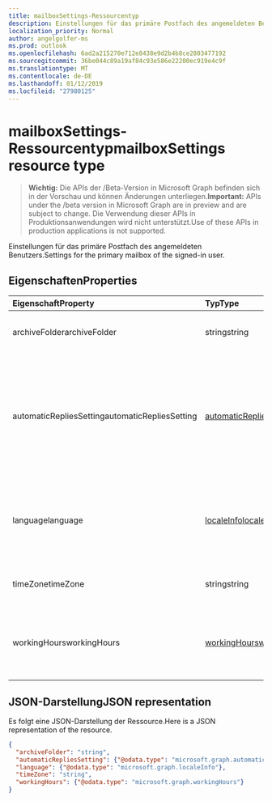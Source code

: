 ```yaml
---
title: mailboxSettings-Ressourcentyp
description: Einstellungen für das primäre Postfach des angemeldeten Benutzers.
localization_priority: Normal
author: angelgolfer-ms
ms.prod: outlook
ms.openlocfilehash: 6ad2a215270e712e8438e9d2b4b8ce2803477192
ms.sourcegitcommit: 36be044c89a19af84c93e586e22200ec919e4c9f
ms.translationtype: MT
ms.contentlocale: de-DE
ms.lasthandoff: 01/12/2019
ms.locfileid: "27980125"
---
```

# <a name="mailboxsettings-resource-type"></a><span data-ttu-id="f41f7-103">mailboxSettings-Ressourcentyp</span><span class="sxs-lookup"><span data-stu-id="f41f7-103">mailboxSettings resource type</span></span>

> <span data-ttu-id="f41f7-104">**Wichtig:** Die APIs der /Beta-Version in Microsoft Graph befinden sich in der Vorschau und können Änderungen unterliegen.</span><span class="sxs-lookup"><span data-stu-id="f41f7-104">**Important:** APIs under the /beta version in Microsoft Graph are in preview and are subject to change.</span></span> <span data-ttu-id="f41f7-105">Die Verwendung dieser APIs in Produktionsanwendungen wird nicht unterstützt.</span><span class="sxs-lookup"><span data-stu-id="f41f7-105">Use of these APIs in production applications is not supported.</span></span>

<span data-ttu-id="f41f7-106">Einstellungen für das primäre Postfach des angemeldeten Benutzers.</span><span class="sxs-lookup"><span data-stu-id="f41f7-106">Settings for the primary mailbox of the signed-in user.</span></span>


## <a name="properties"></a><span data-ttu-id="f41f7-107">Eigenschaften</span><span class="sxs-lookup"><span data-stu-id="f41f7-107">Properties</span></span>
| <span data-ttu-id="f41f7-108">Eigenschaft</span><span class="sxs-lookup"><span data-stu-id="f41f7-108">Property</span></span>     | <span data-ttu-id="f41f7-109">Typ</span><span class="sxs-lookup"><span data-stu-id="f41f7-109">Type</span></span>   |<span data-ttu-id="f41f7-110">Beschreibung</span><span class="sxs-lookup"><span data-stu-id="f41f7-110">Description</span></span>|
|:---------------|:--------|:----------|
|<span data-ttu-id="f41f7-111">archiveFolder</span><span class="sxs-lookup"><span data-stu-id="f41f7-111">archiveFolder</span></span>|<span data-ttu-id="f41f7-112">string</span><span class="sxs-lookup"><span data-stu-id="f41f7-112">string</span></span>|<span data-ttu-id="f41f7-113">Ordner-ID eines Archivordners für den Benutzer.</span><span class="sxs-lookup"><span data-stu-id="f41f7-113">Folder ID of an archive folder for the user.</span></span>|
|<span data-ttu-id="f41f7-114">automaticRepliesSetting</span><span class="sxs-lookup"><span data-stu-id="f41f7-114">automaticRepliesSetting</span></span>|[<span data-ttu-id="f41f7-115">automaticRepliesSetting</span><span class="sxs-lookup"><span data-stu-id="f41f7-115">automaticRepliesSetting</span></span>](automaticrepliessetting.md)|<span data-ttu-id="f41f7-116">Konfigurationseinstellungen zum automatischen Benachrichtigen des Absenders bei eingehenden E-Mails mit einer Nachricht vom angemeldeten Benutzer.</span><span class="sxs-lookup"><span data-stu-id="f41f7-116">Configuration settings to automatically notify the sender of an incoming email with a message from the signed-in user.</span></span>|
|<span data-ttu-id="f41f7-117">language</span><span class="sxs-lookup"><span data-stu-id="f41f7-117">language</span></span>|[<span data-ttu-id="f41f7-118">localeInfo</span><span class="sxs-lookup"><span data-stu-id="f41f7-118">localeInfo</span></span>](localeinfo.md)|<span data-ttu-id="f41f7-119">Die Gebietsschemainformationen des Benutzers, einschließlich der bevorzugten Sprache und Land/Region.</span><span class="sxs-lookup"><span data-stu-id="f41f7-119">The locale information for the user, including the preferred language and country/region.</span></span>|
|<span data-ttu-id="f41f7-120">timeZone</span><span class="sxs-lookup"><span data-stu-id="f41f7-120">timeZone</span></span>|<span data-ttu-id="f41f7-121">string</span><span class="sxs-lookup"><span data-stu-id="f41f7-121">string</span></span>|<span data-ttu-id="f41f7-122">Die Standardzeitzone für das Postfach des Benutzers.</span><span class="sxs-lookup"><span data-stu-id="f41f7-122">The default time zone for the user's mailbox.</span></span>|
|<span data-ttu-id="f41f7-123">workingHours</span><span class="sxs-lookup"><span data-stu-id="f41f7-123">workingHours</span></span>|[<span data-ttu-id="f41f7-124">workingHours</span><span class="sxs-lookup"><span data-stu-id="f41f7-124">workingHours</span></span>](workinghours.md)|<span data-ttu-id="f41f7-125">Die Wochentage und Zeiten in einer bestimmten Zeitzone, an bzw. zu denen der Benutzer arbeitet.</span><span class="sxs-lookup"><span data-stu-id="f41f7-125">The days of the week and hours in a specific time zone that the user works.</span></span>|

## <a name="json-representation"></a><span data-ttu-id="f41f7-126">JSON-Darstellung</span><span class="sxs-lookup"><span data-stu-id="f41f7-126">JSON representation</span></span>

<span data-ttu-id="f41f7-127">Es folgt eine JSON-Darstellung der Ressource.</span><span class="sxs-lookup"><span data-stu-id="f41f7-127">Here is a JSON representation of the resource.</span></span>

<!-- {
  "blockType": "resource",
  "optionalProperties": [
    "archiveFolder"
  ],
  "@odata.type": "microsoft.graph.mailboxSettings"
}-->

```json
{
  "archiveFolder": "string",
  "automaticRepliesSetting": {"@odata.type": "microsoft.graph.automaticRepliesSetting"},
  "language": {"@odata.type": "microsoft.graph.localeInfo"},
  "timeZone": "string",
  "workingHours": {"@odata.type": "microsoft.graph.workingHours"}
}

```

<!-- uuid: 8fcb5dbc-d5aa-4681-8e31-b001d5168d79
2015-10-25 14:57:30 UTC -->
<!-- {
  "type": "#page.annotation",
  "description": "mailboxSettings resource",
  "keywords": "",
  "section": "documentation",
  "tocPath": ""
}-->
